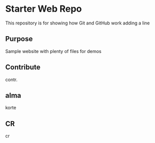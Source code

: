 # Starter Web Repo

This repository is for showing how Git and GitHub work
adding a line

## Purpose

Sample website with plenty of files for demos

## Contribute

contr.

## alma

korte

## CR

cr